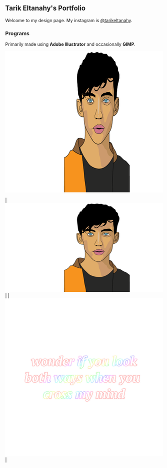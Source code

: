 ## Tarik Eltanahy's Portfolio

Welcome to my design page.
My instagram is [@tarikeltanahy](https://www.instagram.com/tarikeltanahy).

### Programs

Primarily made using **Adobe Illustrator** and occasionally **GIMP**.

<img src="images/troye.png" alt="troye"
	title="A cute kitten" width="550" height="450" />
  
| ![Troye Illustration](images/troye.png) |
| ![Tyler Text](images/tylertext.png) |

